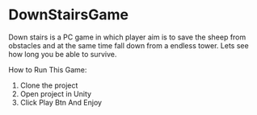 # DownStairsGame
Down stairs is a PC game in which player aim is to save the sheep from obstacles and at the same time fall down from a endless tower. Lets see how long you be able to survive.

How to Run This Game:
1) Clone the project
2) Open project in Unity
3) Click Play Btn And Enjoy
